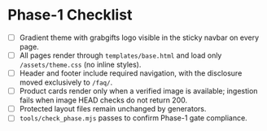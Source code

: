 # Phase-1 Checklist

- [ ] Gradient theme with grabgifts logo visible in the sticky navbar on every page.
- [ ] All pages render through `templates/base.html` and load only `/assets/theme.css` (no inline styles).
- [ ] Header and footer include required navigation, with the disclosure moved exclusively to `/faq/`.
- [ ] Product cards render only when a verified image is available; ingestion fails when image HEAD checks do not return 200.
- [ ] Protected layout files remain unchanged by generators.
- [ ] `tools/check_phase.mjs` passes to confirm Phase-1 gate compliance.
